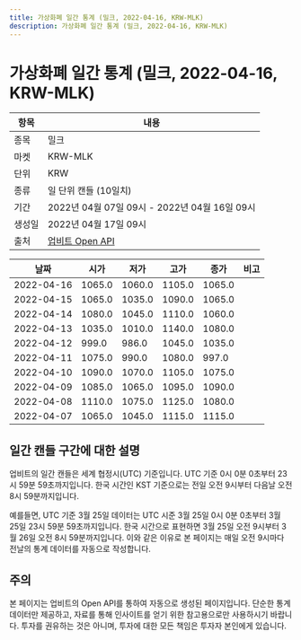 ```yaml
---
title: 가상화폐 일간 통계 (밀크, 2022-04-16, KRW-MLK)
description: 가상화폐 일간 통계 (밀크, 2022-04-16, KRW-MLK)
---
```



가상화폐 일간 통계 (밀크, 2022-04-16, KRW-MLK)
===

|항목|내용|
|--|--|
|종목|밀크|
|마켓|KRW-MLK|
|단위|KRW|
|종류|일 단위 캔들 (10일치)|
|기간|2022년 04월 07일 09시 - 2022년 04월 16일 09시|
|생성일|2022년 04월 17일 09시|
|출처|[업비트 Open API](https://docs.upbit.com)|


|날짜|시가|저가|고가|종가|비고|
|--|--|--|--|--|--|
|2022-04-16|1065.0|1060.0|1105.0|1065.0|    |
|2022-04-15|1065.0|1035.0|1090.0|1065.0|    |
|2022-04-14|1080.0|1045.0|1110.0|1060.0|    |
|2022-04-13|1035.0|1010.0|1140.0|1080.0|    |
|2022-04-12|999.0|986.0|1045.0|1035.0|    |
|2022-04-11|1075.0|990.0|1080.0|997.0|    |
|2022-04-10|1090.0|1070.0|1105.0|1075.0|    |
|2022-04-09|1085.0|1065.0|1095.0|1090.0|    |
|2022-04-08|1110.0|1075.0|1125.0|1080.0|    |
|2022-04-07|1065.0|1045.0|1115.0|1115.0|    |


일간 캔들 구간에 대한 설명
---


업비트의 일간 캔들은 세계 협정시(UTC) 기준입니다. 
UTC 기준 0시 0분 0초부터 23시 59분 59초까지입니다. 
한국 시간인 KST 기준으로는 전일 오전 9시부터 다음날 오전 8시 59분까지입니다. 


예를들면, UTC 기준 3월 25일 데이터는 UTC 시준 3월 25일 0시 0분 0초부터 3월 25일 23시 59분 59초까지입니다. 
한국 시간으로 표현하면 3월 25일 오전 9시부터 3월 26일 오전 8시 59분까지입니다. 
이와 같은 이유로 본 페이지는 매일 오전 9시마다 전날의 통계 데이터를 자동으로 작성합니다. 


주의
---


본 페이지는 업비트의 Open API를 통하여 자동으로 생성된 페이지입니다. 
단순한 통계 데이터만 제공하고, 자료를 통해 인사이트를 얻기 위한 참고용으로만 사용하시기 바랍니다. 
투자를 권유하는 것은 아니며, 투자에 대한 모든 책임은 투자자 본인에게 있습니다. 
